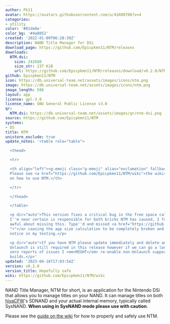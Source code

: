 ```yaml
---
author: Pk11
avatar: https://avatars.githubusercontent.com/u/41608708?v=4
categories:
- utility
color: '#81de8e'
color_bg: '#4a8052'
created: '2022-01-09T06:28:39Z'
description: NAND Title Manager for DSi
download_page: https://github.com/Epicpkmn11/NTM/releases
downloads:
  NTM.dsi:
    size: 242688
    size_str: 237 KiB
    url: https://github.com/Epicpkmn11/NTM/releases/download/v0.2.0/NTM.dsi
github: Epicpkmn11/NTM
icon: https://db.universal-team.net/assets/images/icons/ntm.png
image: https://db.universal-team.net/assets/images/icons/ntm.png
image_length: 586
layout: app
license: gpl-3.0
license_name: GNU General Public License v3.0
qr:
  NTM.dsi: https://db.universal-team.net/assets/images/qr/ntm-dsi.png
source: https://github.com/Epicpkmn11/NTM
systems:
- DS
title: NTM
unistore_exclude: true
update_notes: '<table role="table">

  <thead>

  <tr>

  <th align="left"><g-emoji class="g-emoji" alias="exclamation" fallback-src="https://github.githubassets.com/images/icons/emoji/unicode/2757.png">❗</g-emoji>
  Please see <a href="https://github.com/Epicpkmn11/NTM/wiki">the wiki</a> for information
  on how to use NTM.</th>

  </tr>

  </thead>

  </table>

  <p dir="auto">This version fixes a critical bug in the free space calculation that
  I''m near certain is responsible for both bricks NTM has caused, I feel absolutely
  awful about missing this. Typo''d and missed <a href="https://github.com/Epicpkmn11/NTM/commit/b56deb2a59193952f17477a8a2ff0ce72f618bda">one
  "+"</a> causing the app size calculation to be completely broken and somehow didn''t
  notice in my testing.</p>

  <p dir="auto">If you have NTM please update immediately and delete any old versions,
  Unlaunch is still required in this release however if we can go a long while with
  zero reports of issues I <em>MIGHT</em> re-enable non-Unlaunch support in release
  builds.</p>'
updated: '2023-04-16T17:03:54Z'
version: v0.2.0
version_title: Hopefully safe
wiki: https://github.com/Epicpkmn11/NTM/wiki
---
```

NAND Title Manager, NTM for short, is an application for the Nintendo DSi that allows you to manage titles on your NAND. It can manage titles on both [hiyaCFW](https://wiki.ds-homebrew.com/hiyacfw/)'s SDNAND and your actual internal memory, typically called SysNAND. **When using in SysNAND mode please use with caution**.

Please see the [guide on the wiki](https://github.com/Epicpkmn11/NTM/wiki/How-to-Install-DSiWare) for how to properly and safely use NTM.